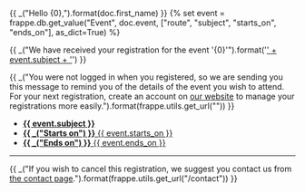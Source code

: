 {{ _("Hello {0},").format(doc.first_name) }}
{% set event = frappe.db.get_value("Event", doc.event, ["route", "subject", "starts_on", "ends_on"], as_dict=True) %}

{{ _("We have received your registration for the event '{0}'").format('<a href="' + frappe.utils.get_url(event.route) + '">' + event.subject + '</a>') }}

{{ _("You were not logged in when you registered, so we are sending you this message to remind you of the details of the event you wish to attend. For your next registration, create an account on <a href='{0}'>our website</a> to manage your registrations more easily.").format(frappe.utils.get_url("")) }}

<a href="{{ frappe.utils.get_url(event.route) }}" style="display: block;">
<ul>
<li><b>{{ event.subject }}</b></li>
<li><b>{{ _("Starts on") }}</b> {{ event.starts_on }}</li>
<li><b>{{ _("Ends on") }}</b> {{ event.ends_on }}</li>
</ul>
</a>

<hr />
{{ _("If you wish to cancel this registration, we suggest you contact us from <a href='{0}'>the contact page</a>.").format(frappe.utils.get_url("/contact")) }}